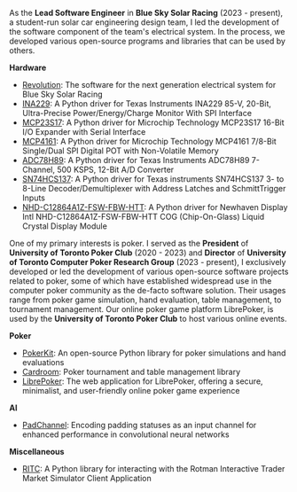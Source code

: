As the **Lead Software Engineer** in **Blue Sky Solar Racing** (2023 - present), a student-run solar car engineering design team, I led the development of the software component of the team's electrical system. In the process, we developed various open-source programs and libraries that can be used by others.

**Hardware**

- [Revolution](https://github.com/blueskysolarracing/revolution): The software for the next generation electrical system for Blue Sky Solar Racing
- [INA229](https://github.com/blueskysolarracing/ina229): A Python driver for Texas Instruments INA229 85-V, 20-Bit, Ultra-Precise Power/Energy/Charge Monitor With SPI Interface
- [MCP23S17](https://github.com/blueskysolarracing/mcp23s17): A Python driver for Microchip Technology MCP23S17 16-Bit I/O Expander with Serial Interface
- [MCP4161](https://github.com/blueskysolarracing/mcp4161): A Python driver for Microchip Technology MCP4161 7/8-Bit Single/Dual SPI Digital POT with Non-Volatile Memory
- [ADC78H89](https://github.com/blueskysolarracing/adc78h89): A Python driver for Texas Instruments ADC78H89 7-Channel, 500 KSPS, 12-Bit A/D Converter
- [SN74HCS137](https://github.com/blueskysolarracing/sn74hcs137): A Python driver for Texas instruments SN74HCS137 3- to 8-Line Decoder/Demultiplexer with Address Latches and SchmittTrigger Inputs
- [NHD-C12864A1Z-FSW-FBW-HTT](https://github.com/blueskysolarracing/nhd-c12864a1z-fsw-fbw-htt): A Python driver for Newhaven Display Intl NHD-C12864A1Z-FSW-FBW-HTT COG (Chip-On-Glass) Liquid Crystal Display Module

One of my primary interests is poker. I served as the **President** of **University of Toronto Poker Club** (2020 - 2023) and **Director** of **University of Toronto Computer Poker Research Group** (2023 - present), I exclusively developed or led the development of various open-source software projects related to poker, some of which have established widespread use in the computer poker community as the de-facto software solution. Their usages range from poker game simulation, hand evaluation, table management, to tournament management. Our online poker game platform LibrePoker, is used by the **University of Toronto Poker Club** to host various online events.

**Poker**

- [PokerKit](https://github.com/uoftcprg/pokerkit): An open-source Python library for poker simulations and hand evaluations
- [Cardroom](https://github.com/uoftcprg/cardroom): Poker tournament and table management library
- [LibrePoker](https://github.com/uoftcprg/librepoker): The web application for LibrePoker, offering a secure, minimalist, and user-friendly online poker game experience

**AI**

- [PadChannel](https://github.com/AussieSeaweed/pad-channel): Encoding padding statuses as an input channel for enhanced performance in convolutional neural networks

**Miscellaneous**

- [RITC](https://github.com/AussieSeaweed/ritc): A Python library for interacting with the Rotman Interactive Trader Market Simulator Client Application
